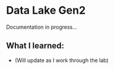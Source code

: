 # Data Lake Gen2

Documentation in progress...

## What I learned:
- (Will update as I work through the lab)



